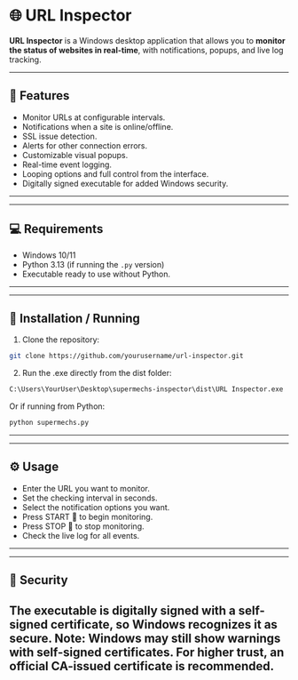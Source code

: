 # 🌐 URL Inspector

**URL Inspector** is a Windows desktop application that allows you to **monitor the status of websites in real-time**, with notifications, popups, and live log tracking.

---
## 🔹 Features
- Monitor URLs at configurable intervals.
- Notifications when a site is online/offline.
- SSL issue detection.
- Alerts for other connection errors.
- Customizable visual popups.
- Real-time event logging.
- Looping options and full control from the interface.
- Digitally signed executable for added Windows security.
---

---
## 💻 Requirements
- Windows 10/11
- Python 3.13 (if running the `.py` version)
- Executable ready to use without Python.
---

---
## 🚀 Installation / Running
1. Clone the repository:

```bash
git clone https://github.com/yourusername/url-inspector.git
```

2. Run the .exe directly from the dist folder:

```bash
C:\Users\YourUser\Desktop\supermechs-inspector\dist\URL Inspector.exe
```

Or if running from Python:

```bash
python supermechs.py
```
---

---
## ⚙️ Usage

- Enter the URL you want to monitor.
- Set the checking interval in seconds.
- Select the notification options you want.
- Press START 🚀 to begin monitoring.
- Press STOP 🛑 to stop monitoring.
- Check the live log for all events.
---

---
## 🔐 Security
The executable is digitally signed with a self-signed certificate, so Windows recognizes it as secure.
Note: Windows may still show warnings with self-signed certificates. For higher trust, an official CA-issued certificate is recommended.
---
